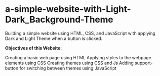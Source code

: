 # a-simple-website-with-Light-Dark_Background-Theme

Building a simple website using HTML, CSS, and JavaScript with applying Dark and Light Theme when a button is clicked. 

**Objectives of this Website:**

Creating a basic web page using HTML
Applying styles to the webpage elements using CSS
Creating themes using CSS and Js
Adding support-button for switching between themes using JavaScript

